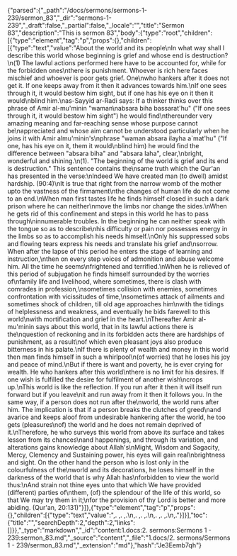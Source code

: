 {"parsed":{"_path":"/docs/sermons/sermons-1-239/sermon_83","_dir":"sermons-1-239","_draft":false,"_partial":false,"_locale":"","title":"Sermon 83","description":"This is sermon 83","body":{"type":"root","children":[{"type":"element","tag":"p","props":{},"children":[{"type":"text","value":"About the world and its people\nIn what way shall I describe this world whose beginning is grief and whose end is destruction?\n(1) The lawful actions performed here have to be accounted for, while for the forbidden ones\nthere is punishment. Whoever is rich here faces mischief and whoever is poor gets grief. One\nwho hankers after it does not get it. If one keeps away from it then it advances towards him.\nIf one sees through it, it would bestow him sight, but if one has his eye on it then it would\nblind him.\nas-Sayyid ar-Radi says: If a thinker thinks over this phrase of Amir al-mu'minin \"waman\nabsara biha bassarat'hu\" (\"If one sees through it, it would bestow him sight\") he would find\nthereunder very amazing meaning and far-reaching sense whose purpose cannot be\nappreciated and whose aim cannot be understood particularly when he joins it with Amir almu'minin's\nphrase \"waman absara ilayha a`mat'hu\" (\"If one, has his eye on it, them it would\nblind him) he would find the difference between \"absara biha\" and \"absara laha\", clear,\nbright, wonderful and shining.\n(1). \"The beginning of the world is grief and its end is destruction.\" This sentence contains the\nsame truth which the Qur'an has presented in the verse:\nIndeed We have created man (to dwell) amidst hardship. (90:4)\nIt is true that right from the narrow womb of the mother upto the vastness of the firmament\nthe changes of human life do not come to an end.\nWhen man first tastes life he finds himself closed in such a dark prison where he can neither\nmove the limbs nor change the sides.\nWhen he gets rid of this confinement and steps in this world he has to pass through\ninnumerable troubles. In the beginning he can neither speak with the tongue so as to describe\nhis difficulty or pain nor possesses energy in the limbs so as to accomplish his needs himself.\nOnly his suppressed sobs and flowing tears express his needs and translate his grief and\nsorrow. When after the lapse of this period he enters the stage of learning and instruction,\nthen on every step voices of admonition and abuse welcome him. All the time he seems\nfrightened and terrified.\nWhen he is relieved of this period of subjugation he finds himself surrounded by the worries of\nfamily life and livelihood, where sometimes, there is clash with comrades in profession,\nsometimes collision with enemies, sometimes confrontation with vicissitudes of time,\nsometimes attack of ailments and sometimes shock of children, till old age approaches him\nwith the tidings of helplessness and weakness, and eventually he bids farewell to this world\nwith mortification and grief in the heart.\nThereafter Amir al-mu'minin says about this world, that in its lawful actions there is the\nquestion of reckoning and in its forbidden acts there are hardships of punishment, as a result\nof which even pleasant joys also produce bitterness in his palate.\nIf there is plenty of wealth and money in this world then man finds himself in such a whirlpool\n(of worries) that he loses his joy and peace of mind.\nBut if there is want and poverty, he is ever crying for wealth. He who hankers after this world\nthere is no limit for his desires. If one wish is fulfilled the desire for fulfilment of another wish\ncrops up.\nThis world is like the reflection. If you run after it then it will itself run forward but if you leave\nit and run away from it then it follows you. In the same way, if a person does not run after the\nworld, the world runs after him. The implication is that if a person breaks the clutches of greed\nand avarice and keeps aloof from undesirable hankering after the world, he too gets (pleasures\nof) the world and he does not remain deprived of it.\nTherefore, he who surveys this world from above its surface and takes lesson from its chances\nand happenings, and through its variation, and alterations gains knowledge about Allah's\nMight, Wisdom and Sagacity, Mercy, Clemency and Sustaining power, his eyes will gain real\nbrightness and sight. On the other hand the person who is lost only in the colourfulness of the\nworld and its decorations, he loses himself in the darkness of the world that is why Allah has\nforbidden to view the world thus:\nAnd strain not thine eyes unto that which We have provided (different) parties of\nthem, (of) the splendour of the life of this world, so that We may try them in it;\nfor the provision of thy Lord is better and more abiding. (Qur'an, 20:131)"}]},{"type":"element","tag":"p","props":{},"children":[{"type":"text","value":",. ,. ,.\n,. ,. ,.\n,. ,. ,.\n,."}]}],"toc":{"title":"","searchDepth":2,"depth":2,"links":[]}},"_type":"markdown","_id":"content:1.docs:2. sermons:Sermons 1 - 239:sermon_83.md","_source":"content","_file":"1.docs/2. sermons/Sermons 1 - 239/sermon_83.md","_extension":"md"},"hash":"Je3Eemb7qh"}